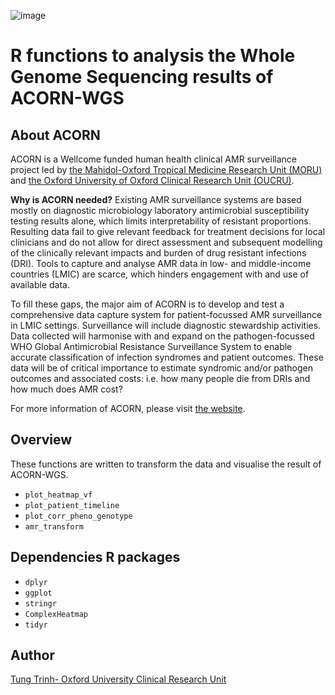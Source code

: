 ![image](https://github.com/user-attachments/assets/1e85c53a-f530-4236-b162-93a264a5dc5a)


# R functions to analysis the Whole Genome Sequencing results of ACORN-WGS 

## About ACORN
ACORN is a Wellcome funded human health clinical AMR surveillance project led by [the Mahidol-Oxford Tropical Medicine Research Unit (MORU)](https://www.tropmedres.ac/) and [the Oxford University of Oxford Clinical Research Unit (OUCRU)](https://www.oucru.org/).

**Why is ACORN needed?**
Existing AMR surveillance systems are based mostly on diagnostic microbiology laboratory antimicrobial susceptibility testing results alone, which limits interpretability of resistant proportions. Resulting data fail to give relevant feedback for treatment decisions for local clinicians and do not allow for direct assessment and subsequent modelling of the clinically relevant impacts and burden of drug resistant infections (DRI). Tools to capture and analyse AMR data in low- and middle-income countries (LMIC) are scarce, which hinders engagement with and use of available data.

To fill these gaps, the major aim of ACORN is to develop and test a comprehensive data capture system for patient-focussed AMR surveillance in LMIC settings. Surveillance will include diagnostic stewardship activities. Data collected will harmonise with and expand on the pathogen-focussed WHO Global Antimicrobial Resistance Surveillance System to enable accurate classification of infection syndromes and patient outcomes. These data will be of critical importance to estimate syndromic and/or pathogen outcomes and associated costs: i.e. how many people die from DRIs and how much does AMR cost?

For more information of ACORN, please visit [the website](https://acornamr.net/#/).

## Overview 
These functions are written to transform the data and visualise the result of ACORN-WGS. 
* `plot_heatmap_vf`
* `plot_patient_timeline`
* `plot_corr_pheno_genotype`
* `amr_transform`

## Dependencies R packages 
*  `dplyr`
*  `ggplot`
*  `stringr`
*  `ComplexHeatmap`
*  `tidyr`

## Author
[Tung Trinh- Oxford University Clinical Research Unit](https://www.oucru.org/people/trinh-son-tung/)
